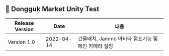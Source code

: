 ##  🍎 Dongguk Market Unity Test
| Release Version | Date | 내용 |
| ------ | -- |----------- |
| Version 1.0 | 2022-04-14 | 건물배치, Jammo 아바타 점프기능 및 메인 카메라 설정 |

